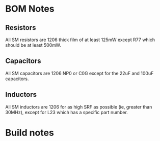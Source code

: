 # BOM Notes

## Resistors
All SM resistors are 1206 thick film of at least 125mW except R77 which should be at least 500mW.

## Capacitors
All SM capacitors are 1206 NP0 or C0G except for the 22uF and 100uF capacitors.

## Inductors
All SM inductors are 1206 for as high SRF as possible (ie, greater than 30MHz), except for L23 which has a specific part number.

# Build notes
